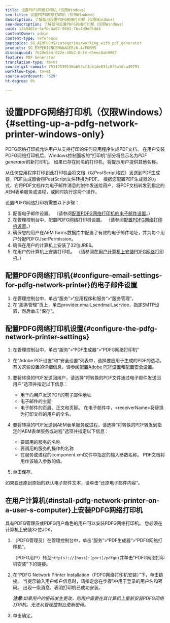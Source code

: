 ```yaml
---
title: 设置PDFG网络打印机（仅限Windows）
seo-title: 设置PDFG网络打印机（仅限Windows）
description: 了解如何设置PDFG网络打印机（仅限Windows）
seo-description: 了解如何设置PDFG网络打印机（仅限Windows）
uuid: 13b8481e-5ef0-4a07-9602-7bc4d9e05dd4
contentOwner: admin
content-type: reference
geptopics: SG_AEMFORMS/categories/working_with_pdf_generator
products: SG_EXPERIENCEMANAGER/6.4/FORMS
discoiquuid: 7620e5e4-022e-49b2-8cfe-d5eec8ab99d7
feature: PDF Generator
translation-type: tm+mt
source-git-commit: 75312539136bb53cf1db1de03fc0f9a1dca49791
workflow-type: tm+mt
source-wordcount: '629'
ht-degree: 0%

---
```



# 设置PDFG网络打印机（仅限Windows）{#setting-up-a-pdfg-network-printer-windows-only}

PDFG网络打印机允许用户从支持打印的任何应用程序生成PDF文档。 在用户安装PDFG网络打印机后，Windows控制面板的“打印机”部分将显示名为&#x200B;*PDF generator*&#x200B;的新打印机。 如果已存在同名的打印机，将提示用户提供其他名称。

从任何应用程序打印到此打印机会将文档（以PostScript格式）发送到PDF生成器，PDF生成器会将PostScript文件转换为PDF。 根据您配置PDF生成器的方式，它将PDF文档作为电子邮件消息的附件发送给用户，将PDF文档转发到指定的AEM表单服务或进程，或同时执行这两个操作。

设置PDFG网络打印机需要以下步骤：

1. 配置电子邮件设置。 （请参阅[配置PDFG网络打印机的电子邮件设置](setting-pdfg-network-printer-windows.md#configure-email-settings-for-pdfg-network-printer)。）
1. 在管理控制台中，配置PDFG网络打印机设置。 （请参阅[配置PDFG网络打印机设置](setting-pdfg-network-printer-windows.md#configure-the-pdfg-network-printer-settings)。）
1. 确保您的用户在AEM forms数据库中配置了有效的电子邮件地址，并为每个用户分配PDFGUserPermission。<!-- Fix broken link See Setting up and organizing users -->
1. 确保在用户的计算机上安装了32位JRE6。
1. 在用户的计算机上安装打印机。 （请参阅[在用户计算机上安装PDFG网络打印机](setting-pdfg-network-printer-windows.md#install-pdfg-network-printer-on-a-user-s-computer)。）

## 配置PDFG网络打印机{#configure-email-settings-for-pdfg-network-printer}的电子邮件设置

1. 在管理控制台中，单击“服务”>“应用程序和服务”>“服务管理”。
1. 在“服务管理”页上，单击provider.email_sendmail_service，指定SMTP设置，然后单击“保存”。

## 配置PDFG网络打印机设置{#configure-the-pdfg-network-printer-settings}

1. 在管理控制台中，单击“服务”>“PDF生成器”>“PDFG网络打印机”
1. 在“Adobe PDF设置”和“安全设置”列表中，选择要应用于生成的PDF的选项。 有关这些设置的详细信息，请参阅[配置Adobe PDF设置](/help/forms/using/admin-help/configuring-pdf-settings.md#configuring-adobe-pdf-settings)和[配置安全设置](/help/forms/using/admin-help/configuring-security-settings.md#configuring-security-settings)。
1. 要将转换的PDF发送回用户，请选择“将转换的PDF文件通过电子邮件发送回用户”选项并指定以下信息：

   * 用于向用户发送PDF的电子邮件地址
   * 电子邮件的主题
   * 电子邮件的页眉、正文和页脚。 在电子邮件中，&lt;receiverName>将替换为打印文档的用户的全名。

1. 要将转换的PDF发送到AEM表单服务或进程，请选择“将转换的PDF转发到指定的AEM表单服务或进程”选项并指定以下信息：

   * 要调用的服务的名称
   * 要调用的服务的操作的名称
   * 在服务或进程的component.xml文件中指定的输入参数名称。 PDF文档将用作该输入参数的值。

1. 单击保存。

如果要还原到原始的默认电子邮件文本，请单击“还原电子邮件内容”。

## 在用户计算机{#install-pdfg-network-printer-on-a-user-s-computer}上安装PDFG网络打印机

具有PDFG管理员或PDFG用户角色的用户可以安装PDFG网络打印机。 您必须在计算机上安装32位JDK。

1. （PDFG管理员）在管理控制台中，单击“服务”>“PDF生成器”>“PDFG网络打印机”。

   （PDFG用户）转至`http(s)://[host]:[port]/pdfgui`并单击“PDFG网络打印机安装”下的链接。

1. 在“PDFG Network Printer Installation（PDFG网络打印机安装）”下，单击链接。 当提示输入用户帐户信息时，请指定您在步骤1中用于登录的用户名和密码。 出现一条消息，表明打印机已成功安装。

   ***注意&#x200B;**:如果用户的密码发生更改，则用户需要在其计算机上重新安装PDFG网络打印机。无法从管理控制台更新密码。*

1. 单击确定。

